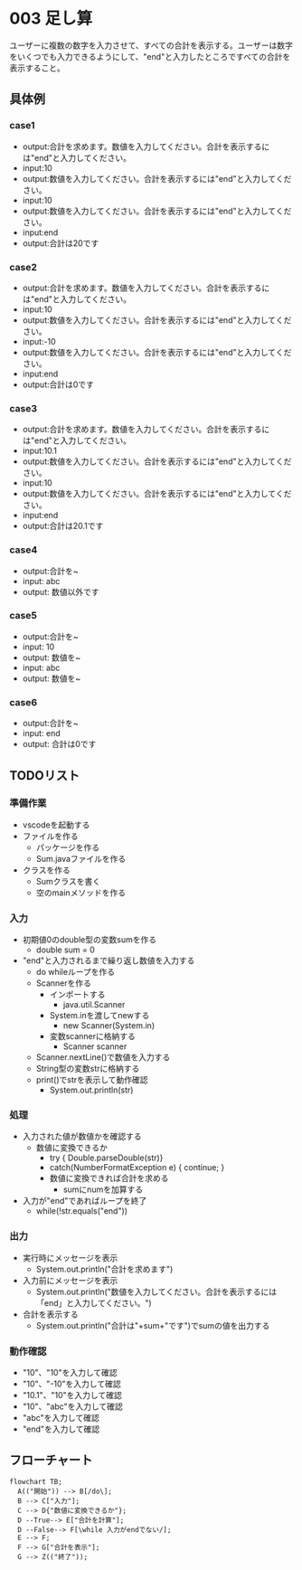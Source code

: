 # 003 足し算
ユーザーに複数の数字を入力させて、すべての合計を表示する。ユーザーは数字をいくつでも入力できるようにして、"end"と入力したところですべての合計を表示すること。
## 具体例
### case1
- output:合計を求めます。数値を入力してください。合計を表示するには"end"と入力してください。
- input:10
- output:数値を入力してください。合計を表示するには"end"と入力してください。
- input:10
- output:数値を入力してください。合計を表示するには"end"と入力してください。
- input:end
- output:合計は20です

### case2
- output:合計を求めます。数値を入力してください。合計を表示するには"end"と入力してください。
- input:10
- output:数値を入力してください。合計を表示するには"end"と入力してください。
- input:-10
- output:数値を入力してください。合計を表示するには"end"と入力してください。
- input:end
- output:合計は0です

### case3
- output:合計を求めます。数値を入力してください。合計を表示するには"end"と入力してください。
- input:10.1
- output:数値を入力してください。合計を表示するには"end"と入力してください。
- input:10
- output:数値を入力してください。合計を表示するには"end"と入力してください。
- input:end
- output:合計は20.1です

### case4
- output:合計を~
- input: abc
- output: 数値以外です
  
### case5
- output:合計を~
- input: 10
- output: 数値を~
- input: abc
- output: 数値を~

### case6
- output:合計を~
- input: end
- output: 合計は0です

## TODOリスト
### 準備作業
- vscodeを起動する
- ファイルを作る
  - パッケージを作る
  - Sum.javaファイルを作る
- クラスを作る
  - Sumクラスを書く
  - 空のmainメソッドを作る

### 入力
- 初期値0のdouble型の変数sumを作る
  - double sum = 0
- "end"と入力されるまで繰り返し数値を入力する
  - do whileループを作る
  - Scannerを作る
    - インポートする
      - java.util.Scanner
    - System.inを渡してnewする
      - new Scanner(System.in)
    - 変数scannerに格納する
      - Scanner scanner
  - Scanner.nextLine()で数値を入力する
  - String型の変数strに格納する
  - print()でstrを表示して動作確認
    - System.out.println(str)

### 処理
- 入力された値が数値かを確認する
  - 数値に変換できるか
    - try { Double.parseDouble(str)}
    - catch(NumberFormatException e) { continue; }
    - 数値に変換できれば合計を求める
      - sumにnumを加算する
- 入力が"end"であればループを終了
   - while(!str.equals("end"))


### 出力
- 実行時にメッセージを表示
  - System.out.println("合計を求めます")
- 入力前にメッセージを表示
  - System.out.println("数値を入力してください。合計を表示するには「end」と入力してください。")
- 合計を表示する
  - System.out.println("合計は"+sum+"です")でsumの値を出力する
  
### 動作確認
- "10"、"10"を入力して確認
- "10"、"-10"を入力して確認
- "10.1"、"10"を入力して確認
- "10"、"abc"を入力して確認
- "abc"を入力して確認
- "end"を入力して確認

## フローチャート
```mermaid
flowchart TB;
  A(("開始")) --> B[/do\];
  B --> C["入力"];
  C --> D{"数値に変換できるか"};
  D --True--> E["合計を計算"];
  D --False--> F[\while 入力がendでない/];
  E --> F;
  F --> G["合計を表示"];
  G --> Z(("終了"));
```
